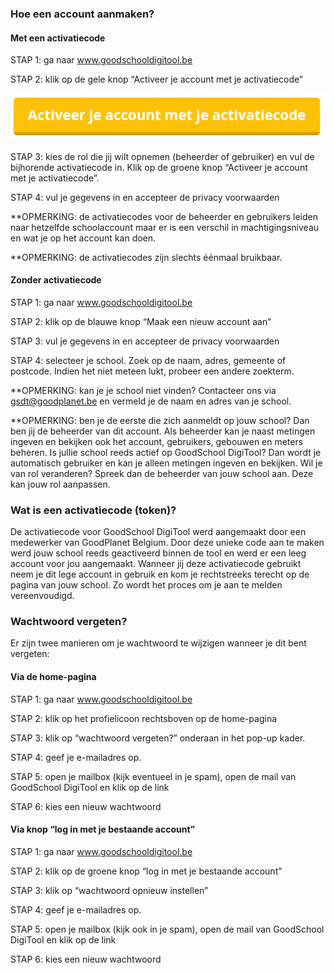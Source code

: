 ### Hoe een account aanmaken?
#### Met een activatiecode 
 
STAP 1: ga naar www.goodschooldigitool.be

STAP 2: klik op de gele knop “Activeer je account met je activatiecode” 

![](https://github.com/GoodPlanetBelgium/text_GSDT/raw/main/images/activeer%20je%20account%20met%20je%20activatiecode.PNG)

STAP 3: kies de rol die jij wilt opnemen (beheerder of gebruiker) en vul de bijhorende activatiecode in. Klik op de groene knop “Activeer je account met je activatiecode”.

STAP 4: vul je gegevens in en accepteer de privacy voorwaarden

**OPMERKING: de activatiecodes voor de beheerder en gebruikers leiden naar hetzelfde schoolaccount maar er is een verschil in machtigingsniveau en wat je op het account kan doen.

**OPMERKING: de activatiecodes zijn slechts éénmaal bruikbaar.

#### Zonder activatiecode
 
STAP 1: ga naar www.goodschooldigitool.be

STAP 2: klik op de blauwe knop “Maak een nieuw account aan” 

STAP 3: vul je gegevens in en accepteer de privacy voorwaarden

STAP 4: selecteer je school. Zoek op de naam, adres, gemeente of postcode. Indien het niet meteen lukt, probeer een andere zoekterm.

**OPMERKING: kan je je school niet vinden? Contacteer ons via gsdt@goodplanet.be en vermeld je de naam en adres van je school.

**OPMERKING: ben je de eerste die zich aanmeldt op jouw school? Dan ben jij de beheerder van dit account. Als beheerder kan je naast metingen ingeven en bekijken ook het account, gebruikers, gebouwen en meters beheren. Is jullie school reeds actief op GoodSchool DigiTool? Dan wordt je automatisch gebruiker en kan je alleen metingen ingeven en bekijken. Wil je van rol veranderen? Spreek dan de beheerder van jouw school aan. Deze kan jouw rol aanpassen.

### Wat is een activatiecode (token)?

De activatiecode voor GoodSchool DigiTool werd aangemaakt door een medewerker van GoodPlanet Belgium. Door deze unieke code aan te maken werd jouw school reeds geactiveerd binnen de tool en werd er een leeg  account voor jou aangemaakt. Wanneer jij deze activatiecode gebruikt neem je dit lege  account in gebruik en kom je rechtstreeks terecht op de pagina van jouw school. Zo wordt het proces om je aan te melden vereenvoudigd.

### Wachtwoord vergeten? 

Er zijn twee manieren om je wachtwoord te wijzigen wanneer je dit bent vergeten:

#### Via de home-pagina
 
STAP 1: ga naar www.goodschooldigitool.be

STAP 2: klik op het profielicoon  rechtsboven op de home-pagina  

STAP 3: klik op “wachtwoord vergeten?” onderaan in het pop-up kader.

STAP 4: geef je e-mailadres op. 

STAP 5: open je mailbox (kijk eventueel in je spam), open de mail van GoodSchool DigiTool en klik op de link

STAP 6: kies een nieuw wachtwoord

#### Via knop “log in met je bestaande account”
 
STAP 1: ga naar www.goodschooldigitool.be

STAP 2: klik op de groene knop “log in met je bestaande account”

STAP 3: klik op “wachtwoord opnieuw instellen”

STAP 4: geef je e-mailadres op. 

STAP 5: open je mailbox (kijk ook in je spam), open de mail van GoodSchool DigiTool en klik op de link

STAP 6: kies een nieuw wachtwoord

